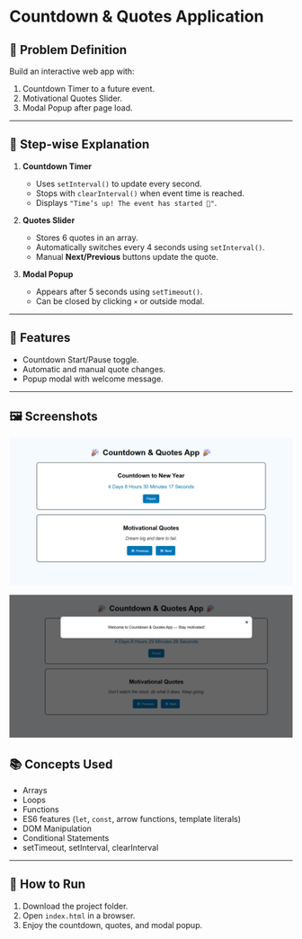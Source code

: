 # Countdown & Quotes Application

## 📌 Problem Definition
Build an interactive web app with:
1. Countdown Timer to a future event.
2. Motivational Quotes Slider.
3. Modal Popup after page load.

---

## 🧩 Step-wise Explanation
1. **Countdown Timer**
   - Uses `setInterval()` to update every second.
   - Stops with `clearInterval()` when event time is reached.
   - Displays `"Time’s up! The event has started 🎉"`.

2. **Quotes Slider**
   - Stores 6 quotes in an array.
   - Automatically switches every 4 seconds using `setInterval()`.
   - Manual **Next/Previous** buttons update the quote.

3. **Modal Popup**
   - Appears after 5 seconds using `setTimeout()`.
   - Can be closed by clicking `×` or outside modal.

---

## 🎯 Features
- Countdown Start/Pause toggle.
- Automatic and manual quote changes.
- Popup modal with welcome message.

---
## 🖼️ Screenshots

![Countdown Timer Screenshot](Count1.png)

![Quotes and Modal Screenshot](Count2.png)


## 📚 Concepts Used
- Arrays
- Loops
- Functions
- ES6 features (`let`, `const`, arrow functions, template literals)
- DOM Manipulation
- Conditional Statements
- setTimeout, setInterval, clearInterval

---

## 🚀 How to Run
1. Download the project folder.
2. Open `index.html` in a browser.
3. Enjoy the countdown, quotes, and modal popup.
